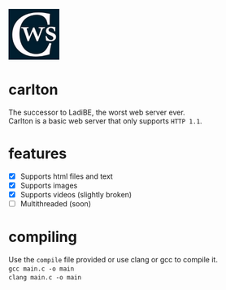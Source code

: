 <img src="https://github.com/apladi/carlton/blob/main/bin/icons/carlton.png?raw=true" width="100" height="100"> </img>
# carlton  
The successor to LadiBE, the worst web server ever.  
Carlton is a basic web server that only supports `HTTP 1.1`.  
# features  
- [x] Supports html files and text  
- [x] Supports images  
- [x] Supports videos (slightly broken)   
- [ ] Multithreaded (soon)  
# compiling  
Use the `compile` file provided or use clang or gcc to compile it.  
`gcc main.c -o main`  
`clang main.c -o main`  
